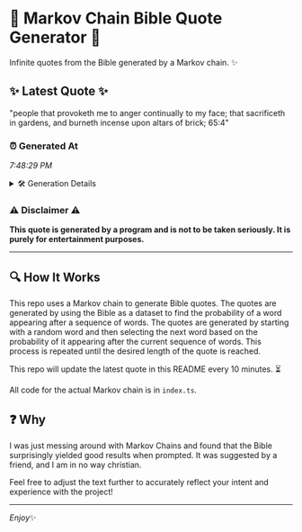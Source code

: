 # 📖 Markov Chain Bible Quote Generator 📖

Infinite quotes from the Bible generated by a Markov chain. ✨

## ✨ Latest Quote ✨
"people that provoketh me to anger continually to my face; that sacrificeth in gardens, and burneth incense upon altars of brick; 65:4"

### ⏰ Generated At
*7:48:29 PM*

<details>
    <summary>🛠️ Generation Details</summary>
    <p>
        <strong>🌱 Seed:</strong> people<br>
        <strong>🔄 Iterations:</strong> 21<br>
        <strong>📜 Context History:</strong><br>[ people ]: that<br>[ people, that ]: provoketh<br>[ people, that, provoketh ]: me<br>[ people, that, provoketh, me ]: to<br>[ people, that, provoketh, me, to ]: anger<br>[ people, that, provoketh, me, to, anger ]: continually<br>[ that, provoketh, me, to, anger, continually ]: to<br>[ provoketh, me, to, anger, continually, to ]: my<br>[ me, to, anger, continually, to, my ]: face;<br>[ to, anger, continually, to, my, face; ]: that<br>[ anger, continually, to, my, face;, that ]: sacrificeth<br>[ continually, to, my, face;, that, sacrificeth ]: in<br>[ to, my, face;, that, sacrificeth, in ]: gardens,<br>[ my, face;, that, sacrificeth, in, gardens, ]: and<br>[ face;, that, sacrificeth, in, gardens,, and ]: burneth<br>[ that, sacrificeth, in, gardens,, and, burneth ]: incense<br>[ sacrificeth, in, gardens,, and, burneth, incense ]: upon<br>[ in, gardens,, and, burneth, incense, upon ]: altars<br>[ gardens,, and, burneth, incense, upon, altars ]: of<br>[ and, burneth, incense, upon, altars, of ]: brick;<br>[ burneth, incense, upon, altars, of, brick; ]: 65:4<br>
    </p>
</details>

### ⚠️ Disclaimer ⚠️
**This quote is generated by a program and is not to be taken seriously. It is purely for entertainment purposes.**

---

## 🔍 How It Works

This repo uses a Markov chain to generate Bible quotes. The quotes are generated by using the Bible as a dataset to find the probability of a word appearing after a sequence of words. The quotes are generated by starting with a random word and then selecting the next word based on the probability of it appearing after the current sequence of words. This process is repeated until the desired length of the quote is reached.

This repo will update the latest quote in this README every 10 minutes. ⏳

All code for the actual Markov chain is in `index.ts`.

## ❓ Why

I was just messing around with Markov Chains and found that the Bible surprisingly yielded good results when prompted. 
It was suggested by a friend, and I am in no way christian.

Feel free to adjust the text further to accurately reflect your intent and experience with the project!

---

*Enjoy*✨
